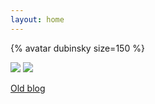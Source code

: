 ```yaml
---
layout: home
---
```


{% avatar dubinsky size=150 %}

[![](https://img.shields.io/badge/Code-GitHub-informational?logo=github)](https://github.com/dubinsky)
[![](https://img.shields.io/badge/Bio-LinkedIn-informational?logo=LinkedIn&logoColor=blue)](https://www.linkedin.com/in/leoniddubinsky/)

[Old blog](https://leonid-dubinsky.blogspot.com)
